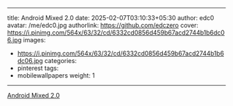 
---
title: Android Mixed 2.0
date: 2025-02-07T03:10:33+05:30
author: edc0
avatar: /me/edc0.jpg
authorlink: https://github.com/edczero
cover: https://i.pinimg.com/564x/63/32/cd/6332cd0856d459b67acd2744b1b6dc06.jpg
images:
   - https://i.pinimg.com/564x/63/32/cd/6332cd0856d459b67acd2744b1b6dc06.jpg
categories:
  - pinterest
tags:
  - mobilewallpapers
weight: 1
---

<!--more-->

[Android Mixed 2.0](https://in.pinterest.com/pin/91901648640131208/)

	